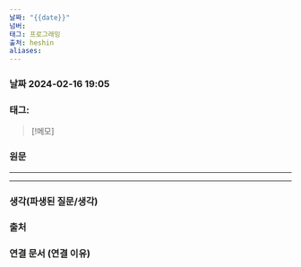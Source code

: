 ```yaml
---
날짜: "{{date}}"
넘버: 
태그: 프로그래밍
출처: heshin
aliases:
---
```

### 날짜  2024-02-16 19:05

### 태그:

>[!메모]
>

### 원문
---

---
### 생각(파생된 질문/생각)

### 출처

### 연결 문서 (연결 이유)
